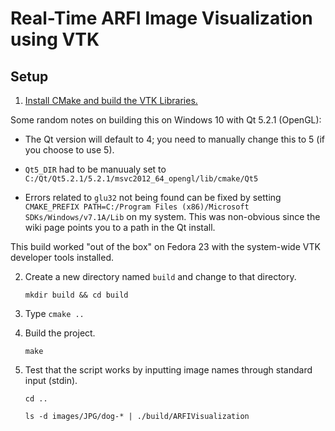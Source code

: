 # Real-Time ARFI Image Visualization using VTK

## Setup
1. [Install CMake and build the VTK Libraries.](http://www.vtk.org/Wiki/VTK/Configure_and_Build)

Some random notes on building this on Windows 10 with Qt 5.2.1 (OpenGL):

 * The Qt version will default to 4; you need to manually change this to 5 (if you choose to use 5).

 * `Qt5_DIR` had to be manuualy set to `C:/Qt/Qt5.2.1/5.2.1/msvc2012_64_opengl/lib/cmake/Qt5`

 * Errors related to `glu32` not being found can be fixed by setting 
  `CMAKE_PREFIX PATH=C:/Program Files (x86)/Microsoft SDKs/Windows/v7.1A/Lib` 
  on my system.  This was non-obvious since the wiki page points you to a path in the Qt 
  install.
      
This build worked "out of the box" on Fedora 23 with the system-wide VTK developer tools installed.

2. Create a new directory named `build` and change to that directory.

    `mkdir build && cd build`

3. Type `cmake ..`

4. Build the project.

    `make`

5. Test that the script works by inputting image names through standard input (stdin).

    `cd ..`
    
    `ls -d images/JPG/dog-* | ./build/ARFIVisualization `
